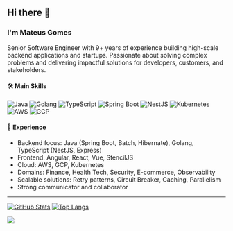 ## Hi there 👋

### I'm Mateus Gomes

Senior Software Engineer with 9+ years of experience building high-scale backend applications and startups. Passionate about solving complex problems and delivering impactful solutions for developers, customers, and stakeholders.

#### 🛠️ Main Skills
![Java](https://img.shields.io/badge/Java-007396?style=for-the-badge&logo=java&logoColor=white)
![Golang](https://img.shields.io/badge/Go-00ADD8?style=for-the-badge&logo=go&logoColor=white)
![TypeScript](https://img.shields.io/badge/TypeScript-3178C6?style=for-the-badge&logo=typescript&logoColor=white)
![Spring Boot](https://img.shields.io/badge/Spring_Boot-6DB33F?style=for-the-badge&logo=springboot&logoColor=white)
![NestJS](https://img.shields.io/badge/NestJS-E0234E?style=for-the-badge&logo=nestjs&logoColor=white)
![Kubernetes](https://img.shields.io/badge/Kubernetes-326CE5?style=for-the-badge&logo=kubernetes&logoColor=white)
![AWS](https://img.shields.io/badge/AWS-232F3E?style=for-the-badge&logo=amazonaws&logoColor=white)
![GCP](https://img.shields.io/badge/GCP-4285F4?style=for-the-badge&logo=googlecloud&logoColor=white)

#### 💼 Experience
- Backend focus: Java (Spring Boot, Batch, Hibernate), Golang, TypeScript (NestJS, Express)
- Frontend: Angular, React, Vue, StencilJS
- Cloud: AWS, GCP, Kubernetes
- Domains: Finance, Health Tech, Security, E-commerce, Observability
- Scalable solutions: Retry patterns, Circuit Breaker, Caching, Parallelism
- Strong communicator and collaborator

---

[![GitHub Stats](https://github-readme-stats.vercel.app/api?username=mateusgms&include_all_commits=true&hide=prs,issues,contribs&count_private=true&show_icons=true&theme=radical)](https://github.com/anuraghazra/github-readme-stats)
[![Top Langs](https://github-readme-stats.vercel.app/api/top-langs/?username=mateusgms&layout=compact&hide=html,css&theme=radical)](https://github.com/anuraghazra/github-readme-stats)

<a href="https://www.linkedin.com/in/mateusgms/" target="_blank">
  <img src="https://img.shields.io/badge/-LinkedIn-%230077B5?style=for-the-badge&logo=linkedin&logoColor=white">
</a>

